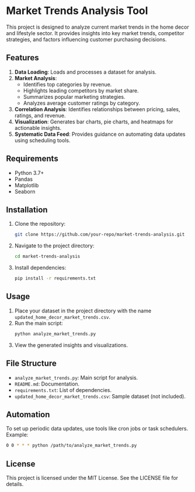 # Market Trends Analysis Tool

This project is designed to analyze current market trends in the home decor and lifestyle sector. It provides insights into key market trends, competitor strategies, and factors influencing customer purchasing decisions.

## Features

1. **Data Loading**: Loads and processes a dataset for analysis.
2. **Market Analysis**:
   - Identifies top categories by revenue.
   - Highlights leading competitors by market share.
   - Summarizes popular marketing strategies.
   - Analyzes average customer ratings by category.
3. **Correlation Analysis**: Identifies relationships between pricing, sales, ratings, and revenue.
4. **Visualization**: Generates bar charts, pie charts, and heatmaps for actionable insights.
5. **Systematic Data Feed**: Provides guidance on automating data updates using scheduling tools.

## Requirements

- Python 3.7+
- Pandas
- Matplotlib
- Seaborn

## Installation

1. Clone the repository:
   ```bash
   git clone https://github.com/your-repo/market-trends-analysis.git
   ```
2. Navigate to the project directory:
   ```bash
   cd market-trends-analysis
   ```
3. Install dependencies:
   ```bash
   pip install -r requirements.txt
   ```

## Usage

1. Place your dataset in the project directory with the name `updated_home_decor_market_trends.csv`.
2. Run the main script:
   ```bash
   python analyze_market_trends.py
   ```
3. View the generated insights and visualizations.

## File Structure

- `analyze_market_trends.py`: Main script for analysis.
- `README.md`: Documentation.
- `requirements.txt`: List of dependencies.
- `updated_home_decor_market_trends.csv`: Sample dataset (not included).

## Automation

To set up periodic data updates, use tools like cron jobs or task schedulers. Example:
```bash
0 0 * * * python /path/to/analyze_market_trends.py
```

## License

This project is licensed under the MIT License. See the LICENSE file for details.
